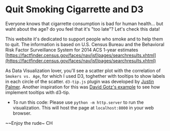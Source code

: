 # Quit Smoking Cigarrette and D3


Everyone knows that cigarrette consumption is bad for human health... but waht about the age? do you feel that it's "too late"? 
Let's check this data! 

This website it's dedicated to support people who smoke and to help them to quit. The information is based on U.S. Census Bureau and the Behavioral Risk Factor Surveillance System for 2014 ACS 1-year estimates [https://factfinder.census.gov/faces/nav/jsf/pages/searchresults.xhtml](https://factfinder.census.gov/faces/nav/jsf/pages/searchresults.xhtml)

As Data Visualization lover,  you'll see a scatter plot with the correlation of `Smokers vs. Age`, for which I used D3, toghether with  tooltips to show labels in each circle of the scatter. `d3-tip.js` plugin was developed by [Justin Palmer](https://github.com/Caged). Another inspiration for this was [David Gotz's example](https://bl.ocks.org/davegotz/bd54b56723c154d25eedde6504d30ad7) to see how implement tooltips with d3-tip.


* To run this code: Please use `python -m http.server` to run the visualization. This will host the page at `localhost:8000` in your web browser.


~~Enjoy the rude~ 
CH


